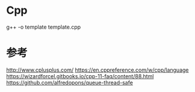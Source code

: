 # Cpp

g++ -o template template.cpp

# 参考
http://www.cplusplus.com/
https://en.cppreference.com/w/cpp/language
https://wizardforcel.gitbooks.io/cpp-11-faq/content/88.html
https://github.com/alfredopons/queue-thread-safe
